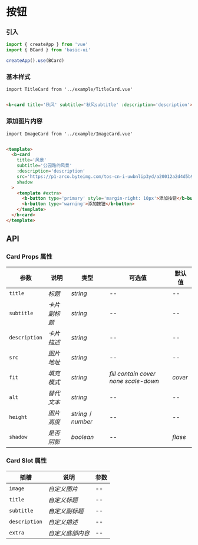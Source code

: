 # 按钮

### 引入

```js
import { createApp } from 'vue'
import { BCard } from 'basic-ui'

createApp().use(BCard)
```

### 基本样式

```vue
import TitleCard from '../example/TitleCard.vue'
```

```html

<b-card title='秋风' subtitle='秋风subtitle' :description='description'></b-card>
```

### 添加图片内容

```vue
import ImageCard from '../example/ImageCard.vue'
```

```html

<template>
  <b-card
    title='风景'
    subtitle='公园路的风景'
    :description='description'
    src='https://p1-arco.byteimg.com/tos-cn-i-uwbnlip3yd/a20012a2d4d5b9db43dfc6a01fe508c0.png~tplv-uwbnlip3yd-webp.webp'
    shadow
  >
    <template #extra>
      <b-button type='primary' style='margin-right: 10px'>添加按钮</b-button>
      <b-button type='warning'>添加按钮</b-button>
    </template>
  </b-card>
</template>
```

## API

### Card Props 属性

| 参数            | 说明      | 类型              | 可选值                                          | 默认值     |
|---------------|---------|-----------------|----------------------------------------------|---------| 
| `title`       | _标题_    | _string_        | --                                           | --      |
| `subtitle`    | _卡片副标题_ | _string_        | --                                           | --      |
| `description` | _卡片描述_  | _string_        | --                                           | --      |
| `src`         | _图片地址_  | _string_        | --                                           | --      |
| `fit`         | _填充模式_  | _string_        | _fill_ _contain_ _cover_ _none_ _scale-down_ | _cover_ |
| `alt`         | _替代文本_  | _string_        | --                                           | --      |
| `height`      | _图片高度_  | _string丨number_ | --                                           | --      |
| `shadow`      | _是否阴影_  | _boolean_       | --                                           | _flase_ |

### Card Slot 属性

| 插槽            | 说明        | 参数  | 
|---------------|-----------|-----|
| `image`       | _自定义图片_   | --  | 
| `title`       | _自定义标题_   | --  | 
| `subtitle`    | _自定义副标题_  | --  | 
| `description` | _自定义描述_   | --  | 
| `extra`       | _自定义底部内容_ | --  | 
